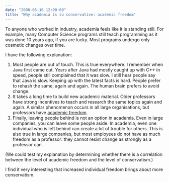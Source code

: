 ```yaml
---
date: "2008-05-16 12:00:00"
title: "Why academia is so conservative: academic freedom"
---
```




To anyone who worked in industry, academia feels like it is standing still. For example, many Computer Science programs still teach programming as it was done 10 years ago, if you are lucky. Most programs undergo only cosmetic changes over time.

I have the following explanation:

1. Most people are out of touch. This is true everywhere. I remember when Java first came out. Years after Java had mostly caught up with C++ in speed, people still complained that it was slow. I still hear people say that Java is slow. Keeping up with the latest facts is hard. People prefer to rehash the same, again and again. The human brain prefers to avoid change.
1. It takes a long time to build new academic material. Older professors have strong incentives to teach and research the same topics again and again. A similar phenomenon occurs in all large organisations, but professors have [academic freedom](https://en.wikipedia.org/wiki/Academic_freedom).
1. Finally, leaving people behind is not an option in academia. Even in large companies, you can leave some people aside. In academia, even one individual who is left behind can create a lot of trouble for others. This is also true in large companies, but most employees do not have as much freedom as a professor: they cannot resist change as strongly as a professor can.


(We could test my explanation by determining whether there is a correlation between the level of academic freedom and the level of conservatism.)

I find it very interesting that increased individual freedom brings about more conservatism.

